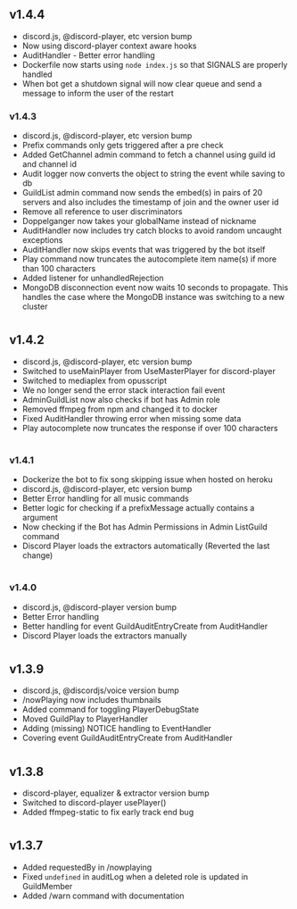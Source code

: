 ## v1.4.4

- discord.js, @discord-player, etc version bump
- Now using discord-player context aware hooks
- AuditHandler - Better error handling
- Dockerfile now starts using `node index.js` so that SIGNALS are properly handled
- When bot get a shutdown signal will now clear queue and send a message to inform the user of the restart

### v1.4.3

- discord.js, @discord-player, etc version bump
- Prefix commands only gets triggered after a pre check
- Added GetChannel admin command to fetch a channel using guild id and channel id
- Audit logger now converts the object to string the event while saving to db
- GuildList admin command now sends the embed(s) in pairs of 20 servers and also includes the timestamp of join and the owner user id
- Remove all reference to user discriminators
- Doppelganger now takes your globalName instead of nickname
- AuditHandler now includes try catch blocks to avoid random uncaught exceptions
- AuditHandler now skips events that was triggered by the bot itself
- Play command now truncates the autocomplete item name(s) if more than 100 characters
- Added listener for unhandledRejection
- MongoDB disconnection event now waits 10 seconds to propagate. This handles the case where the MongoDB instance was switching to a new cluster

#

## v1.4.2

- discord.js, @discord-player, etc version bump
- Switched to useMainPlayer from UseMasterPlayer for discord-player
- Switched to mediaplex from opusscript
- We no longer send the error stack interaction fail event
- AdminGuildList now also checks if bot has Admin role
- Removed ffmpeg from npm and changed it to docker
- Fixed AuditHandler throwing error when missing some data
- Play autocomplete now truncates the response if over 100 characters

#

### v1.4.1

- Dockerize the bot to fix song skipping issue when hosted on heroku
- discord.js, @discord-player, etc version bump
- Better Error handling for all music commands
- Better logic for checking if a prefixMessage actually contains a argument
- Now checking if the Bot has Admin Permissions in Admin ListGuild command
- Discord Player loads the extractors automatically (Reverted the last change)

#

### v1.4.0

- discord.js, @discord-player version bump
- Better Error handling
- Better handling for event GuildAuditEntryCreate from AuditHandler
- Discord Player loads the extractors manually

#

## v1.3.9

- discord.js, @discordjs/voice version bump
- /nowPlaying now includes thumbnails
- Added command for toggling PlayerDebugState
- Moved GuildPlay to PlayerHandler
- Adding (missing) NOTICE handling to EventHandler
- Covering event GuildAuditEntryCreate from AuditHandler

#

## v1.3.8

- discord-player, equalizer & extractor version bump
- Switched to discord-player usePlayer()
- Added ffmpeg-static to fix early track end bug

#

## v1.3.7

- Added requestedBy in /nowplaying
- Fixed `undefined` in auditLog when a deleted role is updated in GuildMember
- Added /warn command with documentation

#

